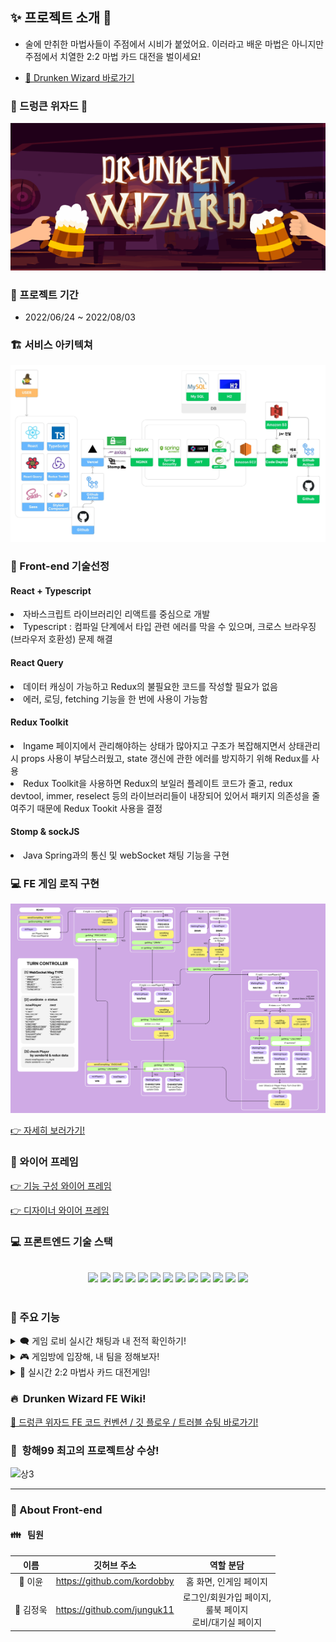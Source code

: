 ## ✨ 프로젝트 소개 🔮

- 술에 만취한 마법사들이 주점에서 시비가 붙었어요. 이러라고 배운 마법은 아니지만 주점에서 치열한 2:2 마법 카드 대전을 벌이세요!

* [🔮 Drunken Wizard 바로가기](https://drunken-wizard.com)

### 🧙 드렁큰 위자드 🍻

![img](./src/images/readme/bg.webp)

### 📆 프로젝트 기간

- 2022/06/24 ~ 2022/08/03

### 🏗 서비스 아키텍쳐

![img](./src/images/readme/architecture.webp)


### 💖 Front-end 기술선정 

#### React + Typescript

<li>자바스크립트 라이브러리인 리액트를 중심으로 개발</li>
<li>Typescript : 컴파일 단계에서 타입 관련 에러를 막을 수 있으며, 크로스 브라우징(브라우저 호환성) 문제 해결</li>

#### React Query

<li>데이터 캐싱이 가능하고 Redux의 불필요한 코드를 작성할 필요가 없음</li>
<li>에러, 로딩, fetching 기능을 한 번에 사용이 가능함</li>

#### Redux Toolkit

<li>Ingame 페이지에서 관리해야하는 상태가 많아지고 구조가 복잡해지면서 상태관리 시 props 사용이 부담스러웠고, state 갱신에 관한 에러를 방지하기 위해 Redux를 사용
<li>Redux Toolkit을 사용하면 Redux의 보일러 플레이트 코드가 줄고, redux devtool, immer, reselect 등의 라이브러리들이 내장되어 있어서 패키지 의존성을 줄여주기 때문에 Redux Tookit 사용을 결정</li>

#### Stomp & sockJS

<li> Java Spring과의 통신 및 webSocket 채팅 기능을 구현</li>


### 💻 FE 게임 로직 구현

![img](./src/images/readme/gameLogic.webp)

[👉 자세히 보러가기!](https://www.figma.com/file/QFEzEQR8l0Z8BaOhi6Kls4/Untitled?node-id=0%3A1)

### 🎨 와이어 프레임

[ 👉 기능 구성 와이어 프레임 ](https://www.figma.com/file/OPlDwSHBgppHPfrDZBmtef/Untitled?node-id=259%3A2)

[ 👉 디자이너 와이어 프레임 ](https://www.figma.com/file/shuiI7skCdbrlCa7CElXDc/%ED%95%AD%ED%95%B47%EA%B8%B0_%EC%A3%BD%EC%96%B4%EC%84%9C%EA%B0%90%EB%8A%94%EB%88%88_Drunken-Wizard?node-id=0%3A1)

### 💻 프론트엔드 기술 스택

<center>
<br/>
<div style="display: inline;">
<img src="https://img.shields.io/badge/react-61DAFB?style=for-the-badge&logo=react&logoColor=white">
<img src="https://img.shields.io/badge/typescript-3178C6?style=for-the-badge&logo=typescript&logoColor=white">
<img src="https://img.shields.io/badge/redux_toolkit-764ABC?style=for-the-badge&logo=redux&logoColor=white">
<img src="https://img.shields.io/badge/reactquery-61DAFB?style=for-the-badge&logo=reactquery&logoColor=FF4154">
</div>

<div style="display: inline;">
<img src="https://img.shields.io/badge/styled_components-DB7093?style=for-the-badge&logo=styledcomponents&logoColor=white">
<img src="https://img.shields.io/badge/axios-6236FF?style=for-the-badge&logo=axios&logoColor=white">
<img src="https://img.shields.io/badge/stompjs-010101?style=for-the-badge&logo=&logoColor=white">
<img src="https://img.shields.io/badge/sass-CC6699?style=for-the-badge&logo=sass&logoColor=white">
</div>

<div style="display: inline;">
<img src="https://img.shields.io/badge/html5-E34F26?style=for-the-badge&logo=html5&logoColor=white">
<img src="https://img.shields.io/badge/css-1572B6?style=for-the-badge&logo=css3&logoColor=white">
<img src="https://img.shields.io/badge/javascript-F7DF1E?style=for-the-badge&logo=javascript&logoColor=black">
</div>

<div style="display: inline;">
<img src="https://img.shields.io/badge/github-181717?style=for-the-badge&logo=github&logoColor=white">
<img src="https://img.shields.io/badge/git-F05032?style=for-the-badge&logo=git&logoColor=white"></div>
</center>
<br>

### 🔧 주요 기능

<details>
<summary>🗨️ 게임 로비 실시간 채팅과 내 전적 확인하기!</summary>

- 여러 유저가 함께 대화할 수 있도록 게임 로비에서 다대다 채팅을 구현했습니다.
- 나만의 게임 전적을 게임 로비화면에서 확인할 수 있습니다.

</details>
<details>
<summary>🎮 게임방에 입장해, 내 팀을 정해보자!</summary>

- 유저는 게임방을 직접 개설할 수도 있고, 다른 유저가 만든 방에 입장해도 됩니다!
- 원하는 팀을 선택해 게임을 플레이할 수도 있답니다!

</details>
<details>
<summary>🧙 실시간 2:2 마법사 카드 대전게임!</summary>

- 공격, 보조, 아이템, 저주 등 4가지 타입의 다양한 카드를 이용한 2:2 카드 게임을 구현했습니다.
- 각 캐릭터마다의 고유 특성이 있어, 직업에 따른 다양한 전략을 구상할 수 있습니다.
</details>

### 🔥 &nbsp;Drunken Wizard FE Wiki!
[📌 드렁큰 위자드 FE 코드 컨벤션 / 깃 플로우 / 트러블 슈팅 바로가기! ](https://github.com/kordobby/drunken_wizard--frontend/wiki)

### 🥇 &nbsp;항해99 최고의 프로젝트상 수상!
![상3](https://user-images.githubusercontent.com/103180355/184341160-8d102e2c-fda6-4a4f-b178-29554fadd342.png)

<hr/>

### 💖 About Front-end

#### 👪 &nbsp; 팀원

|   이름    |         깃허브 주소         |                            역할 분담                            |
| :-------: | :-------------------------: | :-------------------------------------------------------------: |
|  👧 이윤  | https://github.com/kordobby |                     홈 화면, 인게임 페이지                      |
| 👦 김정욱 | https://github.com/junguk11 | 로그인/회원가입 페이지,<br/> 룰북 페이지<br/>로비/대기실 페이지 |




